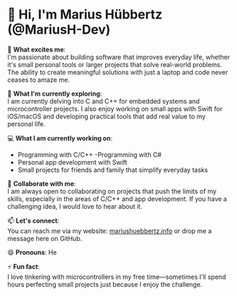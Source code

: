 # 👋 Hi, I'm Marius Hübbertz (@MariusH-Dev)

👀 **What excites me**:  
I'm passionate about building software that improves everyday life, whether it's small personal tools or larger projects that solve real-world problems. The ability to create meaningful solutions with just a laptop and code never ceases to amaze me.

🌱 **What I'm currently exploring**:  
I am currently delving into C and C++ for embedded systems and microcontroller projects. I also enjoy working on small apps with Swift for iOS/macOS and developing practical tools that add real value to my personal life.

💻 **What I am currently working on**:  
- Programming with C/C++
-Programming with C# 
- Personal app development with Swift  
- Small projects for friends and family that simplify everyday tasks

💞️ **Collaborate with me**:  
I am always open to collaborating on projects that push the limits of my skills, especially in the areas of C/C++ and app development. If you have a challenging idea, I would love to hear about it.

📫 **Let's connect**:  
You can reach me via my website: [mariushuebbertz.info](https://mariushuebbertz.info) or drop me a message here on GitHub.

😄 **Pronouns**: He

⚡ **Fun fact**:  
I love tinkering with microcontrollers in my free time—sometimes I'll spend hours perfecting small projects just because I enjoy the challenge.
